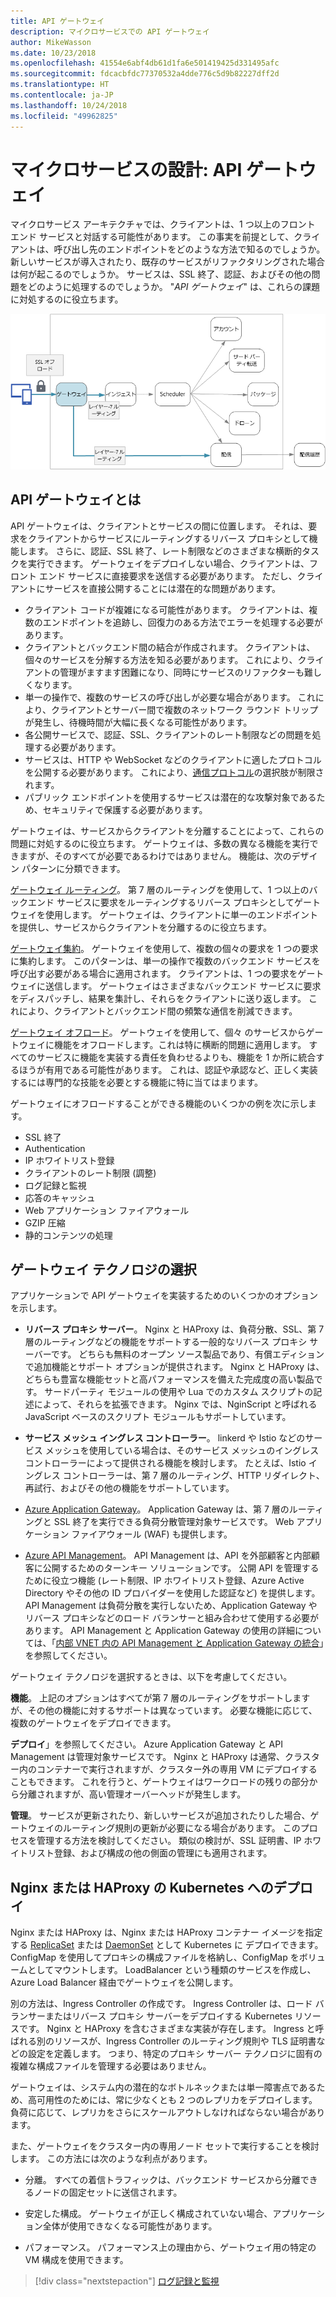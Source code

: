 ```yaml
---
title: API ゲートウェイ
description: マイクロサービスでの API ゲートウェイ
author: MikeWasson
ms.date: 10/23/2018
ms.openlocfilehash: 41554e6abf4db61d1fa6e501419425d331495afc
ms.sourcegitcommit: fdcacbfdc77370532a4dde776c5d9b82227dff2d
ms.translationtype: HT
ms.contentlocale: ja-JP
ms.lasthandoff: 10/24/2018
ms.locfileid: "49962825"
---
```

# <a name="designing-microservices-api-gateways"></a>マイクロサービスの設計: API ゲートウェイ

マイクロサービス アーキテクチャでは、クライアントは、1 つ以上のフロント エンド サービスと対話する可能性があります。 この事実を前提として、クライアントは、呼び出し先のエンドポイントをどのような方法で知るのでしょうか。 新しいサービスが導入されたり、既存のサービスがリファクタリングされた場合は何が起こるのでしょうか。 サービスは、SSL 終了、認証、およびその他の問題をどのように処理するのでしょうか。 "*API ゲートウェイ*" は、これらの課題に対処するのに役立ちます。 

![](./images/gateway.png)

## <a name="what-is-an-api-gateway"></a>API ゲートウェイとは

API ゲートウェイは、クライアントとサービスの間に位置します。 それは、要求をクライアントからサービスにルーティングするリバース プロキシとして機能します。 さらに、認証、SSL 終了、レート制限などのさまざまな横断的タスクを実行できます。 ゲートウェイをデプロイしない場合、クライアントは、フロント エンド サービスに直接要求を送信する必要があります。 ただし、クライアントにサービスを直接公開することには潜在的な問題があります。

- クライアント コードが複雑になる可能性があります。 クライアントは、複数のエンドポイントを追跡し、回復力のある方法でエラーを処理する必要があります。 
- クライアントとバックエンド間の結合が作成されます。 クライアントは、個々のサービスを分解する方法を知る必要があります。 これにより、クライアントの管理がますます困難になり、同時にサービスのリファクターも難しくなります。
- 単一の操作で、複数のサービスの呼び出しが必要な場合があります。 これにより、クライアントとサーバー間で複数のネットワーク ラウンド トリップが発生し、待機時間が大幅に長くなる可能性があります。 
- 各公開サービスで、認証、SSL、クライアントのレート制限などの問題を処理する必要があります。 
- サービスは、HTTP や WebSocket などのクライアントに適したプロトコルを公開する必要があります。 これにより、[通信プロトコル](./interservice-communication.md)の選択肢が制限されます。 
- パブリック エンドポイントを使用するサービスは潜在的な攻撃対象であるため、セキュリティで保護する必要があります。

ゲートウェイは、サービスからクライアントを分離することによって、これらの問題に対処するのに役立ちます。 ゲートウェイは、多数の異なる機能を実行できますが、そのすべてが必要であるわけではありません。 機能は、次のデザイン パターンに分類できます。

[ゲートウェイ ルーティング](../patterns/gateway-routing.md)。 第 7 層のルーティングを使用して、1 つ以上のバックエンド サービスに要求をルーティングするリバース プロキシとしてゲートウェイを使用します。 ゲートウェイは、クライアントに単一のエンドポイントを提供し、サービスからクライアントを分離するのに役立ちます。 

[ゲートウェイ集約](../patterns/gateway-aggregation.md)。 ゲートウェイを使用して、複数の個々の要求を 1 つの要求に集約します。 このパターンは、単一の操作で複数のバックエンド サービスを呼び出す必要がある場合に適用されます。 クライアントは、1 つの要求をゲートウェイに送信します。 ゲートウェイはさまざまなバックエンド サービスに要求をディスパッチし、結果を集計し、それらをクライアントに送り返します。 これにより、クライアントとバックエンド間の頻繁な通信を削減できます。 

[ゲートウェイ オフロード](../patterns/gateway-offloading.md)。 ゲートウェイを使用して、個々 のサービスからゲートウェイに機能をオフロードします。これは特に横断的問題に適用します。 すべてのサービスに機能を実装する責任を負わせるよりも、機能を 1 か所に統合するほうが有用である可能性があります。 これは、認証や承認など、正しく実装するには専門的な技能を必要とする機能に特に当てはまります。 

ゲートウェイにオフロードすることができる機能のいくつかの例を次に示します。

- SSL 終了
- Authentication
- IP ホワイトリスト登録
- クライアントのレート制限 (調整)
- ログ記録と監視
- 応答のキャッシュ
- Web アプリケーション ファイアウォール
- GZIP 圧縮
- 静的コンテンツの処理

## <a name="choosing-a-gateway-technology"></a>ゲートウェイ テクノロジの選択

アプリケーションで API ゲートウェイを実装するためのいくつかのオプションを示します。

- **リバース プロキシ サーバー**。 Nginx と HAProxy は、負荷分散、SSL、第 7 層のルーティングなどの機能をサポートする一般的なリバース プロキシ サーバーです。 どちらも無料のオープン ソース製品であり、有償エディションで追加機能とサポート オプションが提供されます。 Nginx と HAProxy は、どちらも豊富な機能セットと高パフォーマンスを備えた完成度の高い製品です。 サードパーティ モジュールの使用や Lua でのカスタム スクリプトの記述によって、それらを拡張できます。 Nginx では、NginScript と呼ばれる JavaScript ベースのスクリプト モジュールもサポートしています。

- **サービス メッシュ イングレス コントローラー**。 linkerd や Istio などのサービス メッシュを使用している場合は、そのサービス メッシュのイングレス コントローラーによって提供される機能を検討します。 たとえば、Istio イングレス コントローラーは、第 7 層のルーティング、HTTP リダイレクト、再試行、およびその他の機能をサポートしています。 

- [Azure Application Gateway](/azure/application-gateway/)。 Application Gateway は、第 7 層のルーティングと SSL 終了を実行できる負荷分散管理対象サービスです。 Web アプリケーション ファイアウォール (WAF) も提供します。

- [Azure API Management](/azure/api-management/)。 API Management は、API を外部顧客と内部顧客に公開するためのターンキー ソリューションです。 公開 API を管理するために役立つ機能 (レート制限、IP ホワイトリスト登録、Azure Active Directory やその他の ID プロバイダーを使用した認証など) を提供します。 API Management は負荷分散を実行しないため、Application Gateway やリバース プロキシなどのロード バランサーと組み合わせて使用する必要があります。 API Management と Application Gateway の使用の詳細については、「[内部 VNET 内の API Management と Application Gateway の統合](/azure/api-management/api-management-howto-integrate-internal-vnet-appgateway)」を参照してください。

ゲートウェイ テクノロジを選択するときは、以下を考慮してください。

**機能**。 上記のオプションはすべてが第 7 層のルーティングをサポートしますが、その他の機能に対するサポートは異なっています。 必要な機能に応じて、複数のゲートウェイをデプロイできます。 

**デプロイ**」を参照してください。 Azure Application Gateway と API Management は管理対象サービスです。 Nginx と HAProxy は通常、クラスター内のコンテナーで実行されますが、クラスター外の専用 VM にデプロイすることもできます。 これを行うと、ゲートウェイはワークロードの残りの部分から分離されますが、高い管理オーバーヘッドが発生します。

**管理**。 サービスが更新されたり、新しいサービスが追加されたりした場合、ゲートウェイのルーティング規則の更新が必要になる場合があります。 このプロセスを管理する方法を検討してください。 類似の検討が、SSL 証明書、IP ホワイトリスト登録、および構成の他の側面の管理にも適用されます。

## <a name="deploying-nginx-or-haproxy-to-kubernetes"></a>Nginx または HAProxy の Kubernetes へのデプロイ

Nginx または HAProxy は、Nginx または HAProxy コンテナー イメージを指定する [ReplicaSet](https://kubernetes.io/docs/concepts/workloads/controllers/replicaset/) または [DaemonSet](https://kubernetes.io/docs/concepts/workloads/controllers/daemonset/) として Kubernetes に デプロイできます。 ConfigMap を使用してプロキシの構成ファイルを格納し、ConfigMap をボリュームとしてマウントします。 LoadBalancer という種類のサービスを作成し、Azure Load Balancer 経由でゲートウェイを公開します。 

別の方法は、Ingress Controller の作成です。 Ingress Controller は、ロード バランサーまたはリバース プロキシ サーバーをデプロイする Kubernetes リソースです。 Nginx と HAProxy を含むさまざまな実装が存在します。 Ingress と呼ばれる別のリソースが、Ingress Controller のルーティング規則や TLS 証明書などの設定を定義します。 つまり、特定のプロキシ サーバー テクノロジに固有の複雑な構成ファイルを管理する必要はありません。

ゲートウェイは、システム内の潜在的なボトルネックまたは単一障害点であるため、高可用性のためには、常に少なくとも 2 つのレプリカをデプロイします。 負荷に応じて、レプリカをさらにスケールアウトしなければならない場合があります。 

また、ゲートウェイをクラスター内の専用ノード セットで実行することを検討します。 この方法には次のような利点があります。

- 分離。 すべての着信トラフィックは、バックエンド サービスから分離できるノードの固定セットに送信されます。

- 安定した構成。 ゲートウェイが正しく構成されていない場合、アプリケーション全体が使用できなくなる可能性があります。 

- パフォーマンス。 パフォーマンス上の理由から、ゲートウェイ用の特定の VM 構成を使用できます。

> [!div class="nextstepaction"]
> [ログ記録と監視](./logging-monitoring.md)
